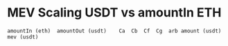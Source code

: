 # MEV Scaling USDT vs amountIn ETH


```
amountIn (eth)	amountOut (usdt)	Ca	Cb	Cf	Cg	arb amount (usdt)	mev (usdt)
```
